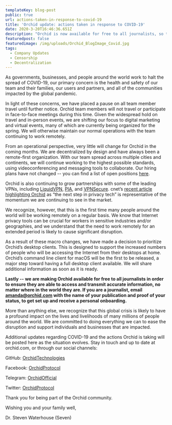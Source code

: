 ```yaml
---
templateKey: blog-post
public: true
url: actions-taken-in-response-to-covid-19
title: 'Orchid update: actions taken in response to COVID-19'
date: 2020-3-20T16:46:36.651Z
description: "Orchid is now available for free to all journalists, so they can further free speech and the flow of information no matter where they are."
featuredpost: false
featuredimage: /img/uploads/Orchid_BlogImage_Covid.jpg
tags:
  - Company Updates
  - Censorship
  - Decentralization
---
```

As governments, businesses, and people around the world work to halt the spread of COVID-19, our primary concern is the health and safety of our team and their families, our users and partners, and all of the communities impacted by the global pandemic.

In light of these concerns, we have placed a pause on all team member travel until further notice. Orchid team members will not travel or participate in face-to-face meetings during this time. Given the widespread hold on travel and in-person events, we are shifting our focus to digital marketing and virtual events, many of which are currently being organized for the spring. We will otherwise maintain our normal operations with the team continuing to work remotely. 

From an operational perspective, very little will change for Orchid in the coming months.
We are decentralized by design and have always been a remote-first organization. With our team spread across multiple cities and continents, we will continue working to the highest possible standards, using videoconferencing and messaging tools to collaborate. Our hiring plans have not changed -- you can find a list of open positions [here](https://angel.co/company/orchid-labs/jobs).

Orchid is also continuing to grow partnerships with some of the leading VPNs, including [LiquidVPN](https://blog.orchid.com/orchid-partners-with-liquidvpn/), [PIA](https://blog.orchid.com/pia-bringing-trusted-private-bandwidth-to-orchid-users/), and [VPNSecure](https://blog.orchid.com/orchid-partners-with-vpnsecure/). cnet’s [recent article highlighting Orchid](https://www.cnet.com/news/this-vpn-built-on-blockchain-could-be-the-next-step-in-privacy-tech/) as “the next step in privacy tech” is representative of the momentum we are continuing to see in the market.

We recognize, however, that this is the first time many people around the world will be working remotely on a regular basis. We know that Internet privacy tools can be crucial for workers in sensitive industries and/or geographies, and we understand that the need to work remotely for an extended period is likely to cause significant disruption.

As a result of these macro changes, we have made a decision to prioritize Orchid’s desktop clients. This is designed to support the increased numbers of people who will be accessing the Internet from their desktops at home. Orchid’s command line client for macOS will be the first to be released, a major step toward having a full desktop client available. We will share additional information as soon as it is ready.

**Lastly -- we are making Orchid available for free to all journalists in order to ensure they are able to access and transmit accurate information, no matter where in the world they are. If you are a journalist, email amanda@orchid.com with the name of your publication and proof of your status, to get set up and receive a personal onboarding.**

More than anything else, we recognize that this global crisis is likely to have a profound impact on the lives and livelihoods of many millions of people around the world. We are committed to doing everything we can to ease the disruption and support individuals and businesses that are impacted.

Additional updates regarding COVID-19 and the actions Orchid is taking will be posted here as the situation evolves. Stay in touch and up to date at orchid.com, or through our social channels:

GitHub: [OrchidTechnologies](https://github.com/OrchidTechnologies)

Facebook: [OrchidProtocol](https://www.t.me/OrchidOfficial)

Telegram: [OrchidOfficial](https://www.t.me/OrchidOfficial)

Twitter: [OrchidProtocol](https://twitter.com/OrchidProtocol)

Thank you for being part of the Orchid community.

Wishing you and your family well,

Dr. Steven Waterhouse (Seven)
